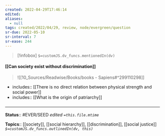 ```yaml
---
created: 2022-04-29T17:46:14 
edited: 
aliases:
  - null
tags: created/2022/04/29, review, node/evergreen/question
sr-due: 2022-05-10
sr-interval: 7
sr-ease: 244
---
```

> [!infobox]
`$=customJS.dv_funcs.mentionedIn(dv)`

#### [[Can society exist without discrimination]]


> ![[10_Sources/Readwise/Books/books - Sapiens#^299110298]]


- includes:: [[There is no direct relation between physical strength and social power]]
- includes:: [[What is the origin of patriarchy]]

### <hr class="footnote"/>

**Status**:: #EVER/SEED 
*edited `=this.file.mtime`*

**Topics**:: [[society]], [[social hierarchy]], [[discrimination]], [[social justice]]
*`$=customJS.dv_funcs.outlinedIn(dv, this)`*
